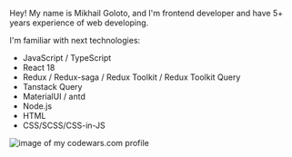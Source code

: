 Hey! My name is Mikhail Goloto, and I'm frontend developer and have 5+ years experience of web developing.

I'm familiar with next technologies:
 * JavaScript / TypeScript
 * React 18
 * Redux / Redux-saga / Redux Toolkit / Redux Toolkit Query
 * Tanstack Query
 * MaterialUI / antd
 * Node.js
 * HTML
 * CSS/SCSS/CSS-in-JS

![image of my codewars.com profile](https://www.codewars.com/users/goloto/badges/small)
